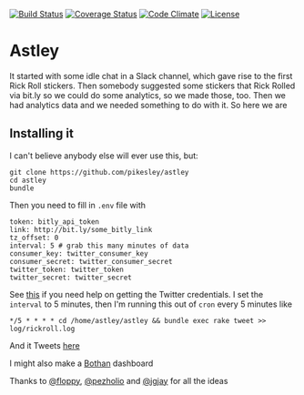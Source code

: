 [![Build Status](http://img.shields.io/travis/pikesley/astley.svg?style=flat-square)](https://travis-ci.org/pikesley/astley)
[![Coverage Status](http://img.shields.io/coveralls/pikesley/astley.svg?style=flat-square)](https://coveralls.io/r/pikesley/astley)
[![Code Climate](http://img.shields.io/codeclimate/github/pikesley/astley.svg?style=flat-square)](https://codeclimate.com/github/pikesley/astley)
[![License](http://img.shields.io/:license-mit-blue.svg?style=flat-square)](http://pikesley.mit-license.org)

# Astley

It started with some idle chat in a Slack channel, which gave rise to the first Rick Roll stickers. Then somebody suggested some stickers that Rick Rolled via bit.ly so we could do some analytics, so we made those, too. Then we had analytics data and we needed something to do with it. So here we are

## Installing it

I can't believe anybody else will ever use this, but:

    git clone https://github.com/pikesley/astley
    cd astley
    bundle

Then you need to fill in `.env` file with

    token: bitly_api_token
    link: http://bit.ly/some_bitly_link
    tz_offset: 0
    interval: 5 # grab this many minutes of data
    consumer_key: twitter_consumer_key
    consumer_secret: twitter_consumer_secret
    twitter_token: twitter_token
    twitter_secret: twitter_secret

See [this](https://github.com/twitter/twurl/blob/master/README) if you need help on getting the Twitter credentials. I set the `interval` to 5 minutes, then I'm running this out of `cron` every 5 minutes like

    */5 * * * *	cd /home/astley/astley && bundle exec rake tweet >> log/rickroll.log

And it Tweets [here](https://twitter.com/rick_roll_bot)

I might also make a [Bothan](https://bothan.io/) dashboard

Thanks to [@floppy](https://twitter.com/floppy), [@pezholio](https://twitter.com/pezholio) and [@jgjay](https://twitter.com/jgjay) for all the ideas
